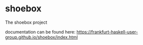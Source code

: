 # shoebox
The shoebox project

documentation can be found here:
https://frankfurt-haskell-user-group.github.io/shoebox/index.html


